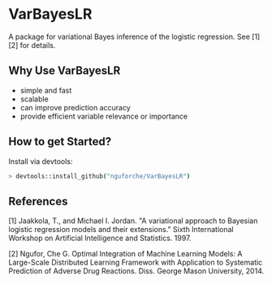 # VarBayesLR
A package for variational Bayes inference of the logistic regression. See [1][2] for details. 

## Why Use VarBayesLR
  - simple and fast 
  - scalable 
  - can improve prediction accuracy
  - provide efficient variable relevance or importance  
 
## How to get Started? 
Install via devtools: 

```sh
> devtools::install_github("nguforche/VarBayesLR")
```

## References 
[1] Jaakkola, T., and Michael I. Jordan. "A variational approach to Bayesian logistic regression models and their extensions."     Sixth International Workshop on Artificial Intelligence and Statistics. 1997.

[2] Ngufor, Che G. Optimal Integration of Machine Learning Models: A Large-Scale Distributed Learning Framework with Application to Systematic Prediction of Adverse Drug Reactions. Diss. George Mason University, 2014.




